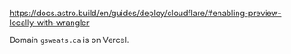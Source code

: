 https://docs.astro.build/en/guides/deploy/cloudflare/#enabling-preview-locally-with-wrangler


Domain `gsweats.ca` is on Vercel.

